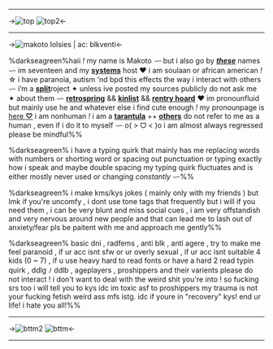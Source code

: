 ***
->![top](https://i.postimg.cc/CKzx3sFm/Untitled1251-20240125002547.png)
![top2](https://i.postimg.cc/90dmPW27/Untitled1272-20240125005910.png)<-
***

->![makoto lolsies | ac: blkventi](https://i.postimg.cc/vZy8WKfK/Untitled1274-20240125210514.png)<-

%darkseagreen%haii *!* my name is Makoto *ᜑ* but i also go by [***these***](https://en.pronouns.page/@masochistic) names ᜑ im seventeen and my [**systems**](https://rentry.co/omegaverse) host ♥︎ i am soulaan or african american *!* ☆ i have paranoia, autism ‘nd bpd this effects the way i interact with others ᜑ i’m a [**split**](https://pin.it/6ndGGcD)roject ✦ unless ive posted my sources publicly do not ask me ✦ about them ᜑ [**retrospring**](https://retrospring.net/@prunejuice) && [**kinlist**](https://rentry.co/misters) && [**rentry hoard**](https://rentry.co/madokasteaparty) ♥︎ im pronounfluid but mainly use he and whatever else i find cute enough *!* my pronounpage is [here **♡**](https://en.pronouns.page/@masochistic) i am nonhuman *!*  i am a [**tarantula**](https://dwazoo.com/animal/antilles-pink-toed-tarantula/) ++ [**others**](https://pin.it/1gdxzvK) do not refer to me as a human , even if i do it to myself ᜑ o( >  ᗜ  < )o i am almost always regressed please be mindful%%

%darkseagreen% i have a typing quirk that mainly has me replacing words with numbers or shorting word or spacing out punctuation or typing exactly how i speak and maybe double spacing my typing quirk fluctuates and is either mostly never used or  changing *constantly* ᜑ%%

%darkseagreen% i make kms/kys jokes ( mainly only with my friends ) but lmk if you're uncomfy , i dont use tone tags that frequently but i will if you need them , i can be very blunt and miss social cues , i am very offstandish and very nervous around new people and that can lead me to lash out of anxiety/fear pls be paitent with me and approach me gently%%

%darkseagreen% basic dni , radfems , anti blk , anti agere , try to make me feel paranoid , if ur acc isnt sfw or ur overly sexual , if ur acc isnt suitable 4 kids (0 ~ 7) , if u use heavy hard to read fonts or have a hard 2 read typin quirk , ddlg ﾉ ddlb , ageplayers , proshippers and their varients please do not interact ! i don't want to deal with the weird shit you're into ! so fucking srs too i will tell you to kys idc im toxic asf to proshippers my trauma is not your fucking fetish weird ass mfs istg. idc if youre in "recovery" kys! end ur life! i hate you all!%%

***
->![bttm2](https://i.postimg.cc/gjFc6xCp/Untitled1272-20240125005912.png)
![bttm](https://i.postimg.cc/s2qgsGxy/Untitled1251-20240125002553.png)<-
***